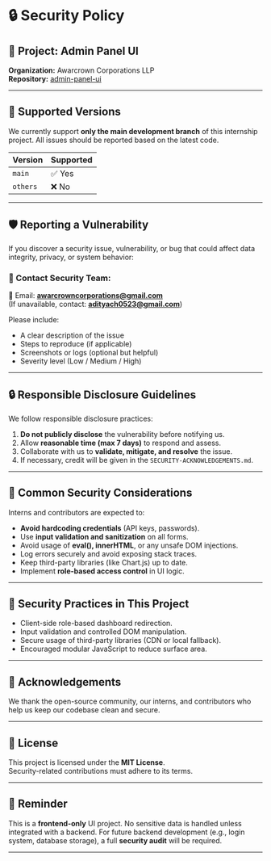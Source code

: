 # 🔒 Security Policy

## 📌 Project: Admin Panel UI  
**Organization:** Awarcrown Corporations LLP  
**Repository:** [admin-panel-ui](https://github.com/Awarcrown-Corporations/admin-panel-ui)

---

## 📆 Supported Versions

We currently support **only the main development branch** of this internship project. All issues should be reported based on the latest code.

| Version | Supported |
|---------|-----------|
| `main`  | ✅ Yes     |
| `others`| ❌ No      |

---

## 🛡️ Reporting a Vulnerability

If you discover a security issue, vulnerability, or bug that could affect data integrity, privacy, or system behavior:

### 🔐 Contact Security Team:
📧 Email: **awarcrowncorporations@gmail.com**  
(If unavailable, contact: **adityach0523@gmail.com**)

Please include:
- A clear description of the issue
- Steps to reproduce (if applicable)
- Screenshots or logs (optional but helpful)
- Severity level (Low / Medium / High)

---

## 🔒 Responsible Disclosure Guidelines

We follow responsible disclosure practices:

1. **Do not publicly disclose** the vulnerability before notifying us.
2. Allow **reasonable time (max 7 days)** to respond and assess.
3. Collaborate with us to **validate, mitigate, and resolve** the issue.
4. If necessary, credit will be given in the `SECURITY-ACKNOWLEDGEMENTS.md`.

---

## 🔐 Common Security Considerations

Interns and contributors are expected to:
- **Avoid hardcoding credentials** (API keys, passwords).
- Use **input validation and sanitization** on all forms.
- Avoid usage of **eval(), innerHTML**, or any unsafe DOM injections.
- Log errors securely and avoid exposing stack traces.
- Keep third-party libraries (like Chart.js) up to date.
- Implement **role-based access control** in UI logic.

---

## 🧪 Security Practices in This Project

- Client-side role-based dashboard redirection.
- Input validation and controlled DOM manipulation.
- Secure usage of third-party libraries (CDN or local fallback).
- Encouraged modular JavaScript to reduce surface area.

---

## 🤝 Acknowledgements

We thank the open-source community, our interns, and contributors who help us keep our codebase clean and secure.

---

## 📄 License

This project is licensed under the **MIT License**.  
Security-related contributions must adhere to its terms.

---

## 🧠 Reminder

This is a **frontend-only** UI project. No sensitive data is handled unless integrated with a backend. For future backend development (e.g., login system, database storage), a full **security audit** will be required.

---
